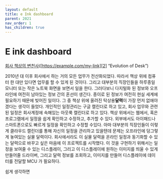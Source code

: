 ```yaml
---
layout: default
title: e Ink dashboard
parent: 2021
nav_order: 1
has_children: true
---
```


# E ink dashboard
[회사 책상의 변천사]()([https://example.com/my-link][2] “Evolution of Desk”)

2010년 대 이후 회사에서 하는 거의 모든 업무가 전산화되었다. 따라서 책상 위에 컴퓨터 한 대만 있다면 업무를 할 수 있게 된 것이다. 그리고 대부분의 직장인들을 하루종일 모니터 또는 작은 노트북 화면을 보면서 일을 한다. 그러다보니 다지털화 된 정보와 오프라인에 여전히 남아있는 정보 간의 혼선이 생긴다. 종이로 된 정보가 여전히 현실 세계에 필요하기 때문에 빚어진 일이다. 그 중 책상 위에 올려진 탁상용**달력**이 가장 먼저 없애야겠다는 생각이 들었다. 개인적인 일정관리는 구글 캘린더로 하고 있고, 회사 업무와 관련된 일정은 회사계정에 속해있는 아웃룩 캘린더로 하고 있다. 책상 위에서는 웹에서, 혹은 프로그램에서 일정을 쉽게 확인하고 수정하고, 추가할 수 있다. 외부에서도 아이패드나 스마트폰으로도 빠르게 일정을 확인하고 수정할 수있다. 아마 대부분의 직장인들이 이렇게 클라우드 캘린더를 통해 자신의 일정을 관리하고 있을텐데 문제는 오프라인에 덩그렇게 놓여있는 실물 달력이다. 회사에서라도 이 실물 달력을 온라인 일정과 동기화할 수 있는 달력으로 바꾸고 싶은 마음에 이 프로젝트를 시작했다. 이 것을 구현하기 위해서는 일정을 보여줄 수 있는 디스플레이, 그리고 이 디스플레이에 원하는 이미지를 띄울 수 있게 만들어줄 드라이버, 그리고 달력 정보를 조회하고, 이미지를 만들어 디스플레이에 데이터를 전달할 MCU 가 필요하다.

쉽게 생각하면 

[2]:	https://youtu.be/uGI00HV7Cfw